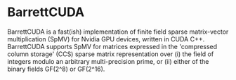 # BarrettCUDA
BarrettCUDA is a fast(ish) implementation of finite field sparse matrix-vector multiplication (SpMV) for Nvidia GPU devices, written in CUDA C++. BarrettCUDA supports SpMV for matrices expressed in the 'compressed column storage' (CCS) sparse matrix representation over (i) the field of integers modulo an arbitrary multi-precision prime, or (ii) either of the binary fields GF(2^8) or GF(2^16).
